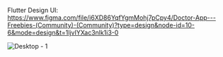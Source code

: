 Flutter Design UI:
https://www.figma.com/file/i6XD86YqfYgmMohj7pCpy4/Doctor-App---Freebies-(Community)-(Community)?type=design&node-id=10-6&mode=design&t=1ljvIYXac3nlk1i3-0

![Desktop - 1](https://github.com/laragrace30/doctor_app/assets/76945272/9729e983-a357-4864-85f8-5f368bb49a75)
